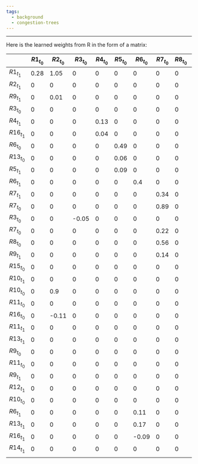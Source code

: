 ```yaml
---
tags:
  - background
  - congestion-trees
---
```

---
Here is the learned weights from R in the form of a matrix:

|  | $R1_{t_0}$ | $R2_{t_0}$ | $R3_{t_0}$ | $R4_{t_0}$ | $R5_{t_0}$ | $R6_{t_0}$ | $R7_{t_0}$ | $R8_{t_0}$ | $R9_{t_0}$ | $R10_{t_0}$ | $R11_{t_0}$ | $R12_{t_0}$ | $R13_{t_0}$ | $R14_{t_0}$ | $R15_{t_0}$ | $R16_{t_0}$ |
| ---- | ---- | ---- | ---- | ---- | ---- | ---- | ---- | ---- | ---- | ---- | ---- | ---- | ---- | ---- | ---- | ---- |
| $R1_{t_1}$ | 0.28 | 1.05 | 0 | 0 | 0 | 0 | 0 | 0 | 0 | 0 | 0 | 0 | 0 | 0 | 0 | 0 |
| $R2_{t_1}$ | 0 | 0 | 0 | 0 | 0 | 0 | 0 | 0 | 0 | 0 | 0 | 0 | 0 | 0 | 0 | 0 |
| $R9_{t_1}$ | 0 | 0.01 | 0 | 0 | 0 | 0 | 0 | 0 | 0 | 0 | 0 | 0.02 | 0 | 0 | 0 | 0 |
| $R3_{t_0}$ | 0 | 0 | 0 | 0 | 0 | 0 | 0 | 0 | 0.81 | 0 | 0 | 0 | 0 | 0 | 0 | 0.25 |
| $R4_{t_1}$ | 0 | 0 | 0 | 0.13 | 0 | 0 | 0 | 0 | 0 | 0 | 0 | 0 | 0 | 0 | 0 | -0.04 |
| $R16_{t_1}$ | 0 | 0 | 0 | 0.04 | 0 | 0 | 0 | 0 | 0 | 0 | -0.22 | 0.13 | -0.14 | 0 | 0 | 0.62 |
| $R6_{t_0}$ | 0 | 0 | 0 | 0 | 0.49 | 0 | 0 | 0 | 0 | 0 | 0 | 0 | 0.11 | 0 | 0 | 0 |
| $R13_{t_0}$ | 0 | 0 | 0 | 0 | 0.06 | 0 | 0 | 0 | 0 | 0 | 0 | 0 | 0.17 | 0 | 0 | 0 |
| $R5_{t_1}$ | 0 | 0 | 0 | 0 | 0.09 | 0 | 0 | 0 | 0 | 0 | 0 | 0 | 0 | 0 | 0 | 0 |
| $R6_{t_1}$ | 0 | 0 | 0 | 0 | 0 | 0.4 | 0 | 0 | 0 | 0 | 0 | 0 | 0 | 0 | 0 | 0 |
| $R7_{t_1}$ | 0 | 0 | 0 | 0 | 0 | 0 | 0.34 | 0 | 0 | 0 | 0 | 0 | 0 | 0 | 0 | 0 |
| $R7_{t_0}$ | 0 | 0 | 0 | 0 | 0 | 0 | 0.89 | 0 | 0 | 0 | 0 | 0 | 0 | 0 | 0 | 0 |
| $R3_{t_0}$ | 0 | 0 | -0.05 | 0 | 0 | 0 | 0 | 0 | 0 | 0 | 0 | 0 | 0 | 0 | 0 | 0 |
| $R7_{t_0}$ | 0 | 0 | 0 | 0 | 0 | 0 | 0.22 | 0 | 0 | 0 | 0 | 0 | 0 | 0 | 0 | 0 |
| $R8_{t_0}$ | 0 | 0 | 0 | 0 | 0 | 0 | 0.56 | 0 | 0 | 0 | 0 | 0 | 0 | 0 | 0 | 0 |
| $R9_{t_1}$ | 0 | 0 | 0 | 0 | 0 | 0 | 0.14 | 0 | 0 | 0 | 0 | 0 | 0 | 0 | 0 | 0 |
| $R15_{t_0}$ | 0 | 0 | 0 | 0 | 0 | 0 | 0 | 0 | 0 | 0.29 | 0 | 0 | 0 | 0 | 0 | 0 |
| $R10_{t_1}$ | 0 | 0 | 0 | 0 | 0 | 0 | 0 | 0 | 0 | 0.24 | 1.04 | 0 | 0 | 0 | 0 | 0 |
| $R10_{t_0}$ | 0 | 0.9 | 0 | 0 | 0 | 0 | 0 | 0 | 0 | 0 | 0 | 0 | 0.27 | 0 | 0 | 0 |
| $R11_{t_0}$ | 0 | 0 | 0 | 0 | 0 | 0 | 0 | 0 | 0 | 0 | 0.4 | 0.63 | 0 | 0 | 0 | 0 |
| $R16_{t_0}$ | 0 | -0.11 | 0 | 0 | 0 | 0 | 0 | 0 | 0 | 0 | -0.11 | 0 | 0 | 0 | 0 | 0.25 |
| $R11_{t_1}$ | 0 | 0 | 0 | 0 | 0 | 0 | 0 | 0 | 0 | 0 | 0.4 | 0.68 | 0 | 0 | 0 | 0 |
| $R13_{t_1}$ | 0 | 0 | 0 | 0 | 0 | 0 | 0 | 0 | 0 | 0 | 0 | 0.02 | 0.32 | 0 | 0 | -0.13 |
| $R9_{t_0}$ | 0 | 0 | 0 | 0 | 0 | 0 | 0 | 0 | 0.07 | 0 | 0 | 0.07 | 0 | 0 | 0 | 0 |
| $R11_{t_0}$ | 0 | 0 | 0 | 0 | 0 | 0 | 0 | 0 | 0 | 0 | 0.63 | 0 | 0 | 0 | 0 | 0 |
| $R9_{t_1}$ | 0 | 0 | 0 | 0 | 0 | 0 | 0 | 0 | 0.02 | 0 | 0 | 0.02 | 0 | 0 | 0 | 0 |
| $R12_{t_1}$ | 0 | 0 | 0 | 0 | 0 | 0 | 0 | 0 | 0.13 | 0 | 0 | 0.13 | 0 | 0 | 0 | 0 |
| $R10_{t_0}$ | 0 | 0 | 0 | 0 | 0 | 0 | 0 | 0 | 0 | 0 | 0 | 0 | 0.32 | 0 | 0 | 0 |
| $R6_{t_1}$ | 0 | 0 | 0 | 0 | 0 | 0.11 | 0 | 0 | 0 | 0 | 0 | 0 | 0 | 0 | 0 | 0 |
| $R13_{t_1}$ | 0 | 0 | 0 | 0 | 0 | 0.17 | 0 | 0 | 0 | 0 | 0 | 0.04 | 0.32 | 0 | 0 | -0.13 |
| $R16_{t_1}$ | 0 | 0 | 0 | 0 | 0 | -0.09 | 0 | 0 | 0 | 0 | -0.22 | 0.09 | -0.13 | 0 | 0 | 0.62 |
| $R14_{t_1}$ | 0 | 0 | 0 | 0 | 0 | 0 | 0 | 0 | 0 | 0 | 0 | 0 | 0 | 0 | 0 | 0 |
|  |  |  |  |  |  |  |  |  |  |  |  |  |  |  |  |  |

